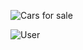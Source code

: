 ![Cars for sale](https://github.com/DancheBacheva/React_JS/assets/128419533/c681443c-a63e-4cf4-a854-38364ba52811)

![User](https://github.com/DancheBacheva/React_JS/assets/128419533/c92c3dfd-1a16-43a4-8381-efe22631be28)
